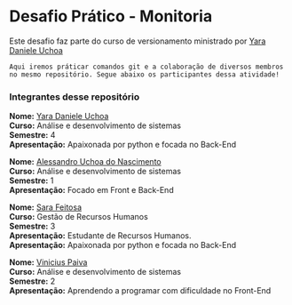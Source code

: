 # Desafio Prático - Monitoria

Este desafio faz parte do curso de versionamento ministrado por [Yara Daniele Uchoa](https://github.com/YaraDanieleUchoa) 

    Aqui iremos práticar comandos git e a colaboração de diversos membros no mesmo repositório. Segue abaixo os participantes dessa atividade!

### Integrantes desse repositório

**Nome:** [Yara Daniele Uchoa](link)   
**Curso:**  Análise e desenvolvimento de sistemas   
**Semestre:**   4   
**Apresentação:**   Apaixonada por python e focada no Back-End

**Nome:** [Alessandro Uchoa do Nascimento](https://github.com/alessandroaun)    
**Curso:** Análise e desenvolvimento de sistemas    
**Semestre:** 1    
**Apresentação:** Focado em Front e Back-End    

**Nome:** [Sara Feitosa](https://github.com/SaraFeitosa05)    
**Curso:**  Gestão de Recursos Humanos    
**Semestre:** 3    
**Apresentação:** Estudante de Recursos Humanos.    
**Apresentação:**   Apaixonada por python e focada no Back-End     

**Nome:**  [Vinicius Paiva](https://github.com/Viniowl)       
**Curso:**  Análise e desenvolvimento de sistemas   
**Semestre:**   2      
**Apresentação:** Aprendendo a programar com dificuldade no Front-End    

